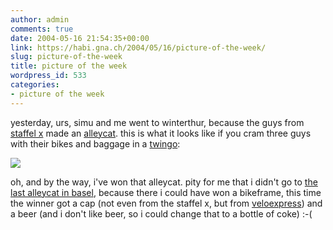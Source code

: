 ```yaml
---
author: admin
comments: true
date: 2004-05-16 21:54:35+00:00
link: https://habi.gna.ch/2004/05/16/picture-of-the-week/
slug: picture-of-the-week
title: picture of the week
wordpress_id: 533
categories:
- picture of the week
---
```


yesterday, urs, simu and me went to winterthur, because the guys from [staffel x](http://www.staffelx.ch/) made an [alleycat](http://www.fahrradkurier.ch/aktuell/alley150504.jpg).
this is what it looks like if you cram three guys with their bikes and baggage in a [twingo](http://images.google.ch/images?hl=de&lr=&ie=UTF-8&q=renault+twingo&btnG=Suche):

[![](https://habi.gna.ch/blog/images/Pano-tm.jpg)](https://habi.gna.ch/blog/images/Panomov.mov)


oh, and by the way, i've won that alleycat. pity for me that i didn't go to [the last alleycat in basel](http://www.fahrradkurier.ch/bilder/metropening.html), because there i could have won a bikeframe, this time the winner got a cap (not even from the staffel x, but from [veloexpress](http://veloexpress.ch/)) and a beer (and i don't like beer, so i could change that to a bottle of coke) :-(
